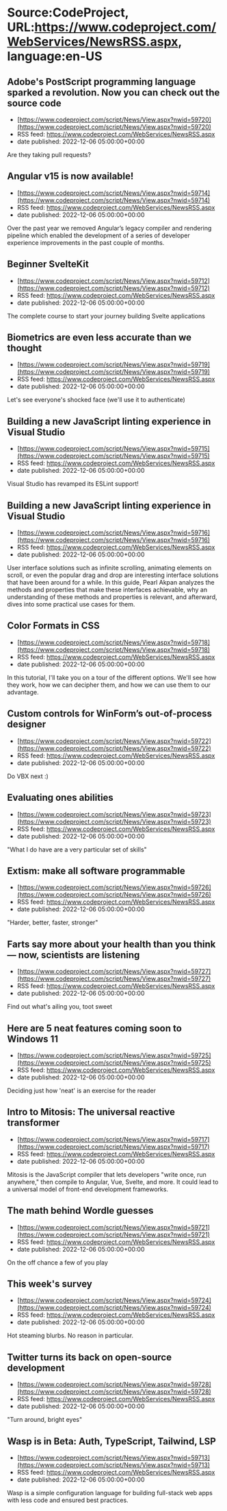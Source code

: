 # Source:CodeProject, URL:https://www.codeproject.com/WebServices/NewsRSS.aspx, language:en-US

## Adobe's PostScript programming language sparked a revolution. Now you can check out the source code
 - [https://www.codeproject.com/script/News/View.aspx?nwid=59720](https://www.codeproject.com/script/News/View.aspx?nwid=59720)
 - RSS feed: https://www.codeproject.com/WebServices/NewsRSS.aspx
 - date published: 2022-12-06 05:00:00+00:00

Are they taking pull requests?

## Angular v15 is now available!
 - [https://www.codeproject.com/script/News/View.aspx?nwid=59714](https://www.codeproject.com/script/News/View.aspx?nwid=59714)
 - RSS feed: https://www.codeproject.com/WebServices/NewsRSS.aspx
 - date published: 2022-12-06 05:00:00+00:00

Over the past year we removed Angular’s legacy compiler and rendering pipeline which enabled the development of a series of developer experience improvements in the past couple of months.

## Beginner SvelteKit
 - [https://www.codeproject.com/script/News/View.aspx?nwid=59712](https://www.codeproject.com/script/News/View.aspx?nwid=59712)
 - RSS feed: https://www.codeproject.com/WebServices/NewsRSS.aspx
 - date published: 2022-12-06 05:00:00+00:00

The complete course to start your journey building Svelte applications

## Biometrics are even less accurate than we thought
 - [https://www.codeproject.com/script/News/View.aspx?nwid=59719](https://www.codeproject.com/script/News/View.aspx?nwid=59719)
 - RSS feed: https://www.codeproject.com/WebServices/NewsRSS.aspx
 - date published: 2022-12-06 05:00:00+00:00

Let's see everyone's shocked face (we'll use it to authenticate)

## Building a new JavaScript linting experience in Visual Studio
 - [https://www.codeproject.com/script/News/View.aspx?nwid=59715](https://www.codeproject.com/script/News/View.aspx?nwid=59715)
 - RSS feed: https://www.codeproject.com/WebServices/NewsRSS.aspx
 - date published: 2022-12-06 05:00:00+00:00

Visual Studio has revamped its ESLint support!

## Building a new JavaScript linting experience in Visual Studio
 - [https://www.codeproject.com/script/News/View.aspx?nwid=59716](https://www.codeproject.com/script/News/View.aspx?nwid=59716)
 - RSS feed: https://www.codeproject.com/WebServices/NewsRSS.aspx
 - date published: 2022-12-06 05:00:00+00:00

User interface solutions such as infinite scrolling, animating elements on scroll, or even the popular drag and drop are interesting interface solutions that have been around for a while. In this guide, Pearl Akpan analyzes the methods and properties that make these interfaces achievable, why an understanding of these methods and properties is relevant, and afterward, dives into some practical use cases for them.

## Color Formats in CSS
 - [https://www.codeproject.com/script/News/View.aspx?nwid=59718](https://www.codeproject.com/script/News/View.aspx?nwid=59718)
 - RSS feed: https://www.codeproject.com/WebServices/NewsRSS.aspx
 - date published: 2022-12-06 05:00:00+00:00

In this tutorial, I'll take you on a tour of the different options. We'll see how they work, how we can decipher them, and how we can use them to our advantage.

## Custom controls for WinForm’s out-of-process designer
 - [https://www.codeproject.com/script/News/View.aspx?nwid=59722](https://www.codeproject.com/script/News/View.aspx?nwid=59722)
 - RSS feed: https://www.codeproject.com/WebServices/NewsRSS.aspx
 - date published: 2022-12-06 05:00:00+00:00

Do VBX next :)

## Evaluating ones abilities
 - [https://www.codeproject.com/script/News/View.aspx?nwid=59723](https://www.codeproject.com/script/News/View.aspx?nwid=59723)
 - RSS feed: https://www.codeproject.com/WebServices/NewsRSS.aspx
 - date published: 2022-12-06 05:00:00+00:00

"What I do have are a very particular set of skills"

## Extism: make all software programmable
 - [https://www.codeproject.com/script/News/View.aspx?nwid=59726](https://www.codeproject.com/script/News/View.aspx?nwid=59726)
 - RSS feed: https://www.codeproject.com/WebServices/NewsRSS.aspx
 - date published: 2022-12-06 05:00:00+00:00

"Harder, better, faster, stronger"

## Farts say more about your health than you think — now, scientists are listening
 - [https://www.codeproject.com/script/News/View.aspx?nwid=59727](https://www.codeproject.com/script/News/View.aspx?nwid=59727)
 - RSS feed: https://www.codeproject.com/WebServices/NewsRSS.aspx
 - date published: 2022-12-06 05:00:00+00:00

Find out what's ailing you, toot sweet

## Here are 5 neat features coming soon to Windows 11
 - [https://www.codeproject.com/script/News/View.aspx?nwid=59725](https://www.codeproject.com/script/News/View.aspx?nwid=59725)
 - RSS feed: https://www.codeproject.com/WebServices/NewsRSS.aspx
 - date published: 2022-12-06 05:00:00+00:00

Deciding just how 'neat' is an exercise for the reader

## Intro to Mitosis: The universal reactive transformer
 - [https://www.codeproject.com/script/News/View.aspx?nwid=59717](https://www.codeproject.com/script/News/View.aspx?nwid=59717)
 - RSS feed: https://www.codeproject.com/WebServices/NewsRSS.aspx
 - date published: 2022-12-06 05:00:00+00:00

Mitosis is the JavaScript compiler that lets developers "write once, run anywhere," then compile to Angular, Vue, Svelte, and more. It could lead to a universal model of front-end development frameworks.

## The math behind Wordle guesses
 - [https://www.codeproject.com/script/News/View.aspx?nwid=59721](https://www.codeproject.com/script/News/View.aspx?nwid=59721)
 - RSS feed: https://www.codeproject.com/WebServices/NewsRSS.aspx
 - date published: 2022-12-06 05:00:00+00:00

On the off chance a few of you play

## This week's survey
 - [https://www.codeproject.com/script/News/View.aspx?nwid=59724](https://www.codeproject.com/script/News/View.aspx?nwid=59724)
 - RSS feed: https://www.codeproject.com/WebServices/NewsRSS.aspx
 - date published: 2022-12-06 05:00:00+00:00

Hot steaming blurbs. No reason in particular.

## Twitter turns its back on open-source development
 - [https://www.codeproject.com/script/News/View.aspx?nwid=59728](https://www.codeproject.com/script/News/View.aspx?nwid=59728)
 - RSS feed: https://www.codeproject.com/WebServices/NewsRSS.aspx
 - date published: 2022-12-06 05:00:00+00:00

"Turn around, bright eyes"

## Wasp is in Beta: Auth, TypeScript, Tailwind, LSP
 - [https://www.codeproject.com/script/News/View.aspx?nwid=59713](https://www.codeproject.com/script/News/View.aspx?nwid=59713)
 - RSS feed: https://www.codeproject.com/WebServices/NewsRSS.aspx
 - date published: 2022-12-06 05:00:00+00:00

Wasp is a simple configuration language for building full-stack web apps with less code and ensured best practices.

